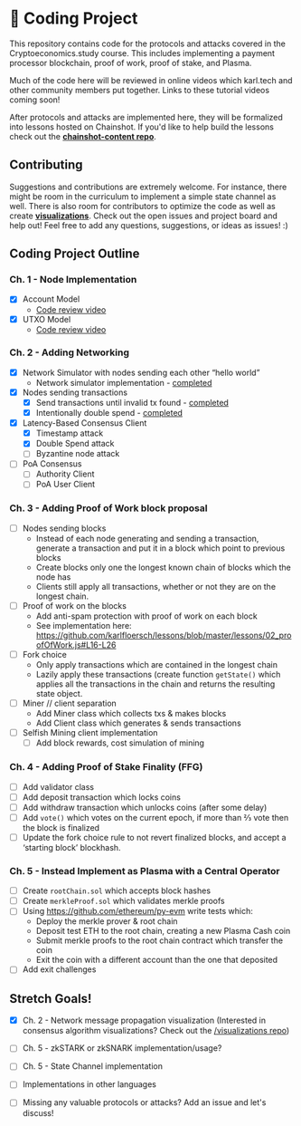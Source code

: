 # 👾 Coding Project
This repository contains code for the protocols and attacks covered in the Cryptoeconomics.study course. This includes implementing a payment processor blockchain, proof of work, proof of stake, and Plasma.

Much of the code here will be reviewed in online videos which karl.tech and other community members put together. Links to these tutorial videos coming soon!

After protocols and attacks are implemented here, they will be formalized into lessons hosted on Chainshot. If you'd like to help build the lessons  check out the **[chainshot-content repo](https://github.com/cryptoeconomics-study/chainshot-content)**.

## Contributing
Suggestions and contributions are extremely welcome. For instance, there might be room in the curriculum to implement a simple state channel as well. There is also room for contributors to optimize the code as well as create **[visualizations](https://github.com/cryptoeconomics-study/visualizations)**. Check out the open issues and project board and help out! Feel free to add any questions, suggestions, or ideas as issues! :) 


## Coding Project Outline

### Ch. 1 - Node Implementation
- [x] Account Model
	- [Code review video](https://www.youtube.com/watch?v=e36n0WG4tgY)
- [x] UTXO Model
	- [Code review video](https://www.youtube.com/watch?v=t_x9ReUewZ4)


### Ch. 2 - Adding Networking
- [x] Network Simulator with nodes sending each other “hello world”
  - Network simulator implementation - [completed](https://github.com/cryptoeconomics-study/code/blob/master/c2_NetworkDoubleSpends/networksim.js)
- [x] Nodes sending transactions
  - [x] Send transactions until invalid tx found - [completed](https://github.com/cryptoeconomics-study/code/blob/master/c2_NetworkDoubleSpends/invalidWithHonestNodes.js)
  - [x] Intentionally double spend - [completed](https://github.com/cryptoeconomics-study/code/blob/master/c2_NetworkDoubleSpends/doubleSpend.js)
-  [x] Latency-Based Consensus Client
	- [x] Timestamp attack
	- [x] Double Spend attack
	- [ ] Byzantine node attack 
- [ ] PoA Consensus
	- [ ] Authority Client
	- [ ] PoA User Client

### Ch. 3 - Adding Proof of Work block proposal
- [ ] Nodes sending blocks
  - Instead of each node generating and sending a transaction, generate a transaction and put it in a block which point to previous blocks
  - Create blocks only one the longest known chain of blocks which the node has
  - Clients still apply all transactions, whether or not they are on the longest chain.
- [ ] Proof of work on the blocks
  - Add anti-spam protection with proof of work on each block
  - See implementation here: https://github.com/karlfloersch/lessons/blob/master/lessons/02_proofOfWork.js#L16-L26
- [ ] Fork choice
  - Only apply transactions which are contained in the longest chain
  - Lazily apply these transactions (create function `getState()` which applies all the transactions in the chain and returns the resulting state object.
- [ ] Miner // client separation
  - Add Miner class which collects txs & makes blocks
  - Add Client class which generates & sends transactions
- [ ] Selfish Mining client implementation
	- [ ] Add block rewards, cost simulation of mining

### Ch. 4 - Adding Proof of Stake Finality (FFG)
- [ ] Add validator class
- [ ] Add deposit transaction which locks coins
- [ ] Add withdraw transaction which unlocks coins (after some delay)
- [ ] Add `vote()` which votes on the current epoch, if more than ⅔ vote then the block is finalized
- [ ] Update the fork choice rule to not revert finalized blocks, and accept a ‘starting block’ blockhash.

### Ch. 5 - Instead Implement as Plasma with a Central Operator
- [ ] Create `rootChain.sol` which accepts block hashes
- [ ] Create `merkleProof.sol` which validates merkle proofs
- [ ] Using https://github.com/ethereum/py-evm write tests which:
  - Deploy the merkle prover & root chain
  - Deposit test ETH to the root chain, creating a new Plasma Cash coin
  - Submit merkle proofs to the root chain contract which transfer the coin
  - Exit the coin with a different account than the one that deposited
- [ ] Add exit challenges

## Stretch Goals!
- [x] Ch. 2 - Network message propagation visualization (Interested in consensus algorithm visualizations? Check out the [/visualizations repo](https://github.com/cryptoeconomics-study/visualizations))
- [ ] Ch. 5 - zkSTARK or zkSNARK implementation/usage?
- [ ] Ch. 5 - State Channel implementation
- [ ] Implementations in other languages
- [ ] Missing any valuable protocols  or attacks? Add an issue and let's discuss!


